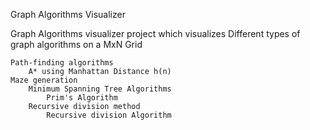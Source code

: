 Graph Algorithms Visualizer

Graph Algorithms visualizer project which visualizes Different types of graph algorithms on a MxN Grid

    Path-finding algorithms
        A* using Manhattan Distance h(n)
    Maze generation
        Minimum Spanning Tree Algorithms
            Prim's Algorithm
        Recursive division method
            Recursive division Algorithm

